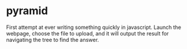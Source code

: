 # pyramid

First attempt at ever writing something quickly in javascript. Launch the webpage, choose the file to upload, and it will output the result for navigating the tree to find the answer.
